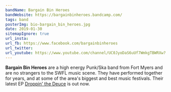 ```yaml
---
bandName: Bargain Bin Heroes
bandWebsite: https://bargainbinheroes.bandcamp.com/
tags: band
posterImg: bio-bargain_bin_heroes.jpg
date: 2019-01-30
sitemapIgnore: true
url_insta: 
url_fb: https://www.facebook.com/bargainbinheroes
url_twitter:
url_youtube: https://www.youtube.com/channel/UC0JyoDaS6uUf7WmkgTBWRXw?
---
```

**Bargain Bin Heroes** are a high energy Punk/Ska band from Fort Myers and are no strangers to the SWFL music scene. They have performed together for years, and at some of the area's biggest and best music festivals. Their latest EP [Droppin' the Deuce](https://bargainbinheroes.bandcamp.com/album/droppin-the-deuce) is out now.